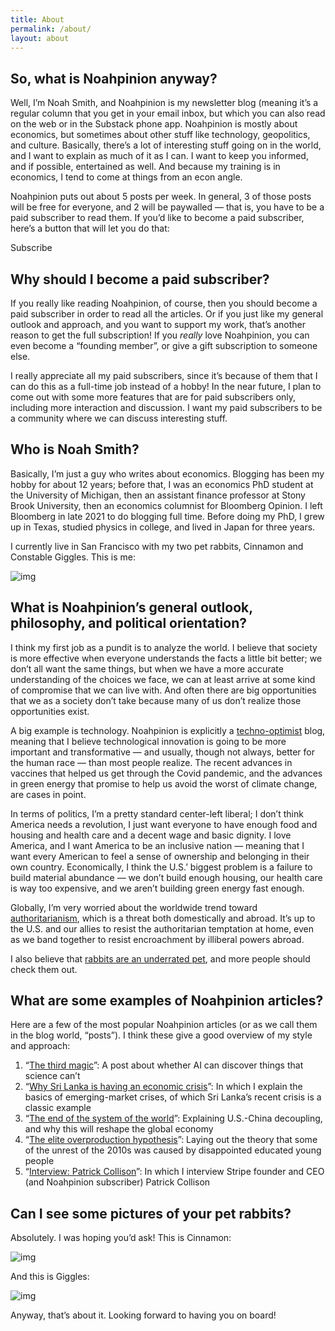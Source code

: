 ```yaml
---
title: About
permalink: /about/
layout: about
---
```


## So, what is Noahpinion anyway?

Well, I’m Noah Smith, and Noahpinion is my newsletter blog (meaning it’s a regular column that you get in your email inbox, but which you can also read on the web or in the Substack phone app. Noahpinion is mostly about economics, but sometimes about other stuff like technology, geopolitics, and culture. Basically, there’s a lot of interesting stuff going on in the world, and I want to explain as much of it as I can. I want to keep you informed, and if possible, entertained as well. And because my training is in economics, I tend to come at things from an econ angle.

Noahpinion puts out about 5 posts per week. In general, 3 of those posts will be free for everyone, and 2 will be paywalled — that is, you have to be a paid subscriber to read them. If you’d like to become a paid subscriber, here’s a button that will let you do that:

Subscribe

## Why should I become a paid subscriber?

If you really like reading Noahpinion, of course, then you should become a paid subscriber in order to read all the articles. Or if you just like my general outlook and approach, and you want to support my work, that’s another reason to get the full subscription! If you _really_ love Noahpinion, you can even become a “founding member”, or give a gift subscription to someone else.

I really appreciate all my paid subscribers, since it’s because of them that I can do this as a full-time job instead of a hobby! In the near future, I plan to come out with some more features that are for paid subscribers only, including more interaction and discussion. I want my paid subscribers to be a community where we can discuss interesting stuff.

## Who is Noah Smith?

Basically, I’m just a guy who writes about economics. Blogging has been my hobby for about 12 years; before that, I was an economics PhD student at the University of Michigan, then an assistant finance professor at Stony Brook University, then an economics columnist for Bloomberg Opinion. I left Bloomberg in late 2021 to do blogging full time. Before doing my PhD, I grew up in Texas, studied physics in college, and lived in Japan for three years.

I currently live in San Francisco with my two pet rabbits, Cinnamon and Constable Giggles. This is me:

![img](https://substackcdn.com/image/fetch/w_1456,c_limit,f_auto,q_auto:good,fl_progressive:steep/https%3A%2F%2Fsubstack-post-media.s3.amazonaws.com%2Fpublic%2Fimages%2F58e4731b-0451-4d5e-b90d-0b991bbba2fc_441x441.jpeg)

## What is Noahpinion’s general outlook, philosophy, and political orientation?

I think my first job as a pundit is to analyze the world. I believe that society is more effective when everyone understands the facts a little bit better; we don’t all want the same things, but when we have a more accurate understanding of the choices we face, we can at least arrive at some kind of compromise that we can live with. And often there are big opportunities that we as a society don’t take because many of us don’t realize those opportunities exist.

A big example is technology. Noahpinion is explicitly a [techno-optimist](https://noahpinion.substack.com/p/techno-optimism-for-the-2020s) blog, meaning that I believe technological innovation is going to be more important and transformative — and usually, though not always, better for the human race — than most people realize. The recent advances in vaccines that helped us get through the Covid pandemic, and the advances in green energy that promise to help us avoid the worst of climate change, are cases in point.

In terms of politics, I’m a pretty standard center-left liberal; I don’t think America needs a revolution, I just want everyone to have enough food and housing and health care and a decent wage and basic dignity. I love America, and I want America to be an inclusive nation — meaning that I want every American to feel a sense of ownership and belonging in their own country. Economically, I think the U.S.’ biggest problem is a failure to build material abundance — we don’t build enough housing, our health care is way too expensive, and we aren’t building green energy fast enough.

Globally, I’m very worried about the worldwide trend toward [authoritarianism](https://noahpinion.substack.com/p/the-darkness), which is a threat both domestically and abroad. It’s up to the U.S. and our allies to resist the authoritarian temptation at home, even as we band together to resist encroachment by illiberal powers abroad.

I also believe that [rabbits are an underrated pet](https://noahpinion.substack.com/p/rabbit-good-friend), and more people should check them out.

## What are some examples of Noahpinion articles?

Here are a few of the most popular Noahpinion articles (or as we call them in the blog world, “posts”). I think these give a good overview of my style and approach:

1. “[The third magic](https://noahpinion.substack.com/p/the-third-magic)”: A post about whether AI can discover things that science can’t
2. “[Why Sri Lanka is having an economic crisis](https://noahpinion.substack.com/p/why-sri-lanka-is-having-an-economic)”: In which I explain the basics of emerging-market crises, of which Sri Lanka’s recent crisis is a classic example
3. “[The end of the system of the world](https://noahpinion.substack.com/p/the-end-of-the-system-of-the-world)”: Explaining U.S.-China decoupling, and why this will reshape the global economy
4. “[The elite overproduction hypothesis](https://noahpinion.substack.com/p/the-elite-overproduction-hypothesis)”: Laying out the theory that some of the unrest of the 2010s was caused by disappointed educated young people
5. “[Interview: Patrick Collison](https://noahpinion.substack.com/p/interview-patrick-collison-co-founder)”: In which I interview Stripe founder and CEO (and Noahpinion subscriber) Patrick Collison

## Can I see some pictures of your pet rabbits?

Absolutely. I was hoping you’d ask! This is Cinnamon:

![img](https://substackcdn.com/image/fetch/w_1456,c_limit,f_auto,q_auto:good,fl_progressive:steep/https%3A%2F%2Fsubstack-post-media.s3.amazonaws.com%2Fpublic%2Fimages%2Fca7e9d94-1b4b-473d-b514-8b99f31995c5_2048x1934.jpeg)

And this is Giggles:

![img](https://substackcdn.com/image/fetch/w_1456,c_limit,f_auto,q_auto:good,fl_progressive:steep/https%3A%2F%2Fsubstack-post-media.s3.amazonaws.com%2Fpublic%2Fimages%2F52181386-94a0-4347-939d-0e4018117572_1024x768.jpeg)

Anyway, that’s about it. Looking forward to having you on board!
